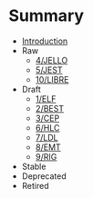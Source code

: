 # Summary

* [Introduction](README.md)
* Raw
    * [4/JELLO](4/README.md)
    * [5/JEST](5/README.md)
    * [10/LIBRE](10/README.md)
* Draft
    * [1/ELF](1/README.md)
    * [2/BEST](2/README.md)
    * [3/CEP](3/README.md)
    * [6/HLC](6/README.md)
    * [7/LDL](7/README.md)
    * [8/EMT](8/README.md)
    * [9/RIG](9/README.md)
* Stable
* Deprecated
* Retired
